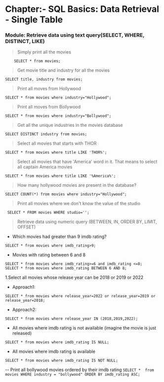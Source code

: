 # Chapter:- SQL Basics: Data Retrieval - Single Table
### Module: Retrieve data using text query(SELECT, WHERE, DISTINCT, LIKE)

> Simply print all the movies 
```
	SELECT * from movies;
```
>Get movie title and industry for all the movies
```
SELECT title, industry from movies;

```
>Print all moves from Hollywood 
```
SELECT * from movies where industry="Hollywood";
```
>Print all moves from Bollywood 
```
SELECT * from movies where industry="Bollywood";
```
>Get all the unique industries in the movies database
```
SELECT DISTINCT industry from movies;
```
>Select all movies that starts with THOR
```
SELECT * from movies where title LIKE 'THOR%';
```
>Select all movies that have 'America' word in it. That means to select all captain America movies
```
SELECT * from movies where title LIKE '%America%';

```
>How many hollywood movies are present in the database?
```
SELECT COUNT(*) from movies where industry="Hollywood";
```
>Print all  movies where we don't know the value of the studio
```
 SELECT * FROM movies WHERE studio='';

```
>Retrieve data using numeric query (BETWEEN, IN, ORDER BY, LIMIT, OFFSET)
- Which movies had greater than 9 imdb rating?
```
SELECT * from movies where imdb_rating>9;

```
- Movies with rating between 6 and 8
```
SELECT * from movies where imdb_rating>=6 and imdb_rating <=8;
SELECT * from movies where imdb_rating BETWEEN 6 AND 8;

```
1.Select all movies whose release year can be 2018 or 2019 or 2022
 - Approach1:
 ```
 SELECT * from movies where release_year=2022 or release_year=2019 or release_year=2018;
 ```
 - Approach2:
```
SELECT * from movies where release_year IN (2018,2019,2022);
```
- All movies where imdb rating is not available (imagine the movie is just released)
```
SELECT * from movies where imdb_rating IS NULL;
```
- All movies where imdb rating is available 
```
SELECT * from movies where imdb_rating IS NOT NULL;
```
-- Print all bollywood movies ordered by their imdb rating
	```SELECT * 
        from movies WHERE industry = "bollywood"
        ORDER BY imdb_rating ASC;```




